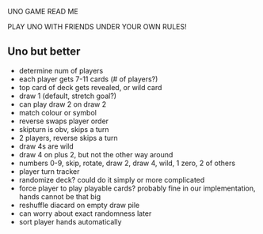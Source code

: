 UNO GAME READ ME


PLAY UNO WITH FRIENDS UNDER YOUR OWN RULES!

Uno but better
------------------

- determine num of players
- each player gets 7-11 cards (# of players?)
- top card of deck gets revealed, or wild card
- draw 1 (default, stretch goal?)
- can play draw 2 on draw 2
- match colour or symbol
- reverse swaps player order
- skipturn is obv, skips a turn
- 2 players, reverse skips a turn
- draw 4s are wild
- draw 4 on plus 2, but not the other way around
- numbers 0-9, skip, rotate, draw 2, draw 4, wild, 1 zero, 2 of others
- player turn tracker
- randomize deck? could do it simply or more complicated
- force player to play playable cards? probably fine in our implementation, hands cannot be that big
- reshuffle diacard on empty draw pile
- can worry about exact randomness later
- sort player hands automatically
